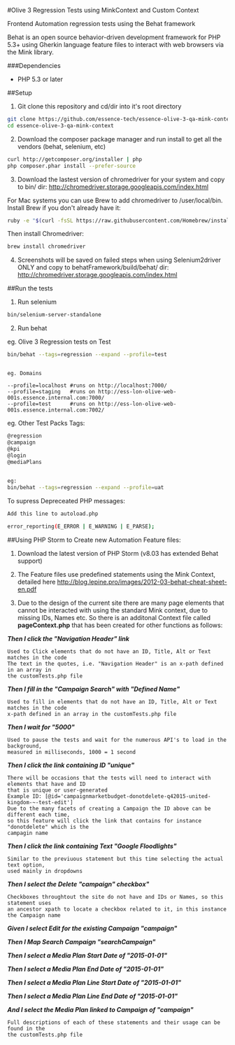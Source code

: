 
#Olive 3 Regression Tests using MinkContext and Custom Context

Frontend Automation regression tests using the Behat framework

Behat is an open source behavior-driven development framework for PHP 5.3+ using Gherkin language feature files to interact with web browsers via the Mink library.

###Dependencies

* PHP 5.3 or later

##Setup

1. Git clone this repository and cd/dir into it's root directory
 ```sh
 git clone https://github.com/essence-tech/essence-olive-3-qa-mink-context
 cd essence-olive-3-qa-mink-context
 ```

2. Download the composer package manager and run install to get all the vendors (behat, selenium, etc)
 ```sh
 curl http://getcomposer.org/installer | php
 php composer.phar install --prefer-source
 ```

3. Download the lastest version of chromedriver for your system and copy to bin/ dir:
 http://chromedriver.storage.googleapis.com/index.html
 
 For Mac systems you can use Brew to add chromedriver to /user/local/bin. Install Brew if you don't already have it:
 ```sh
 ruby -e "$(curl -fsSL https://raw.githubusercontent.com/Homebrew/install/master/install)"
 ```

 Then install Chromedriver:
 ```sh
 brew install chromedriver
 ```

4. Screenshots will be saved on failed steps when using Selenium2driver ONLY and copy to 
 behatFramework/build/behat/ dir:
 http://chromedriver.storage.googleapis.com/index.html

##Run the tests

1. Run selenium
 ```sh
 bin/selenium-server-standalone
 ```

2. Run behat

 eg. Olive 3 Regression tests on Test
 ```sh
 bin/behat --tags=regression --expand --profile=test
 ```

 ```

 eg. Domains

 --profile=localhost #runs on http://localhost:7000/
 --profile=staging   #runs on http://ess-lon-olive-web-001s.essence.internal.com:7000/
 --profile=test      #runs on http://ess-lon-olive-web-001s.essence.internal.com:7002/
 ```
 
 eg. Other Test Packs Tags:
 ```sh
 @regression
 @campaign
 @kpi
 @login
 @mediaPlans

  
 eg:
 bin/behat --tags=regression --expand --profile=uat
 ```
 
 To supress Depreceated PHP messages:
 ```sh 
 Add this line to autoload.php
 
 error_reporting(E_ERROR | E_WARNING | E_PARSE);
  ```

##Using PHP Storm to Create new Automation Feature files:

 1. Download the latest version of PHP Storm (v8.03 has extended Behat support)
 
 2. The Feature files use predefined statements using the Mink Context, detailed here
 http://blog.lepine.pro/images/2012-03-behat-cheat-sheet-en.pdf
 
 3. Due to the design of the current site there are many page elements that cannot be interacted with
 using the standard Mink context, due to missing IDs, Names etc. So there is an additonal Context file
 called **pageContext.php** that has been created for other functions as follows:


 ***Then I click the "Navigation Header" link***
  ```
 Used to Click elements that do not have an ID, Title, Alt or Text matches in the code
 The text in the quotes, i.e. "Navigation Header" is an x-path defined in an array in 
 the customTests.php file
  ```
  ***Then I fill in the "Campaign Search" with "Defined Name"***
  ```
 Used to fill in elements that do not have an ID, Title, Alt or Text matches in the code
 x-path defined in an array in the customTests.php file
 
  ```
 
  ***Then I wait for "5000"***
  ```
 Used to pause the tests and wait for the numerous API's to load in the background,
 measured in milliseconds, 1000 = 1 second
  
  ```
  ***Then I click the link containing ID "unique"***
  ```
 There will be occasions that the tests will need to interact with elements that have and ID
 that is unique or user-generated
 Example ID: [@id='campaignmarketbudget-donotdelete-q42015-united-kingdom-~-test-edit']
 Due to the many facets of creating a Campaign the ID above can be different each time,
 so this feature will click the link that contains for instance "donotdelete" which is the
 campagin name
 
  ```
  ***Then I click the link containing Text "Google Floodlights"***
  ```
 Similar to the previuous statement but this time selecting the actual text option,
 used mainly in dropdowns
 
 ```
  ***Then I select the Delete "campaign" checkbox"***
  ```
 Checkboxes throughtout the site do not have and IDs or Names, so this statement uses
 an ancestor xpath to locate a checkbox related to it, in this instance the Campaign name
 
 ```
  ***Given I select Edit for the existing Campaign "campaign"***
  
  ***Then I Map Search Campaign "searchCampaign"***
  
  ***Then I select a Media Plan Start Date of "2015-01-01"***
  
  ***Then I select a Media Plan End Date of "2015-01-01"***
  
  ***Then I select a Media Plan Line Start Date of "2015-01-01"***
  
  ***Then I select a Media Plan Line End Date of "2015-01-01"***
  
  ***And I select the Media Plan linked to Campaign of "campaign"***
 
  ```
 Full descriptions of each of these statements and their usage can be found in the
 the customTests.php file

 
 
 
 
 

